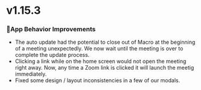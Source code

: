# v1.15.3

### 🐞App Behavior Improvements
 - The auto update had the potential to close out of Macro at the beginning of a meeting unexpectedly. We now wait until the meeting is over to complete the update process.
 - Clicking a link while on the home screen would not open the meeting right away. Now, any time a Zoom link is clicked it will launch the meetig immediately.
 - Fixed some design / layout inconsistencies in a few of our modals.
